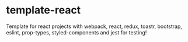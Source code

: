# template-react
Template for react projects with webpack, react, redux, toastr, bootstrap, eslint, prop-types, styled-components and jest for testing!
